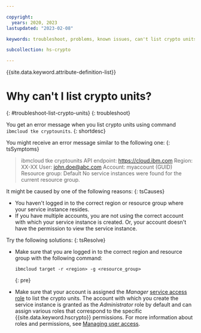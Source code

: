 ```yaml
---

copyright:
  years: 2020, 2023
lastupdated: "2023-02-08"

keywords: troubleshoot, problems, known issues, can't list crypto units

subcollection: hs-crypto

---
```


{{site.data.keyword.attribute-definition-list}}



# Why can't I list crypto units?
{: #troubleshoot-list-crypto-units}
{: troubleshoot}

You get an error message when you list crypto units using command `ibmcloud tke cryptounits`.
{: shortdesc}

You might receive an error message similar to the following one:
{: tsSymptoms}

> ibmcloud tke cryptounits
> API endpoint:     https://cloud.ibm.com
> Region:           XX-XX
> User:             john.doe@abc.com
> Account:          myaccount (GUID)
> Resource group:   Default
> No service instances were found for the current resource group.

It might be caused by one of the following reasons:
{: tsCauses}

- You haven't logged in to the correct region or resource group where your service instance resides.
- If you have multiple accounts, you are not using the correct account with which your service instance is created. Or, your account doesn't have the permission to view the service instance.

Try the following solutions:
{: tsResolve}

- Make sure that you are logged in to the correct region and resource group with the following command:

    ```
    ibmcloud target -r <region> -g <resource_group>
    ```
    {: pre}

- Make sure that your account is assigned the _Manager_ [service access role](/docs/hs-crypto?topic=hs-crypto-manage-access#service-access-roles) to list the crypto units. The account with which you create the service instance is granted as the _Administrator_ role by default and can assign various roles that correspond to the specific {{site.data.keyword.hscrypto}} permissions. For more information about roles and permissions, see [Managing user access](/docs/hs-crypto?topic=hs-crypto-manage-access).
